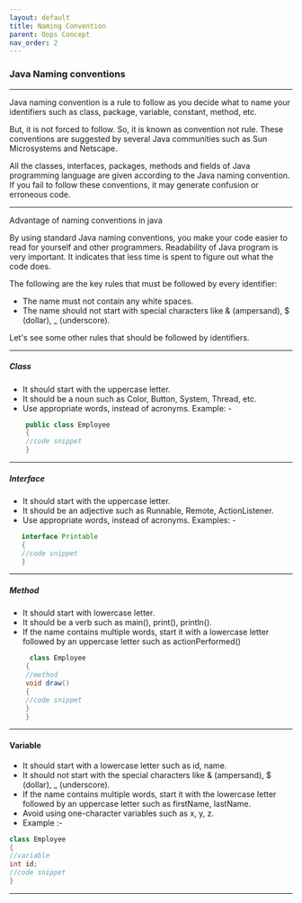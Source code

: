 ```yaml
---
layout: default
title: Naming Convention
parent: Oops Concept
nav_order: 2
---
```

### Java Naming conventions

------

Java naming convention is a rule to follow as you decide what to name your identifiers such as class, package, variable, constant, method, etc.

But, it is not forced to follow. So, it is known as convention not rule. These conventions are suggested by several Java communities such as Sun Microsystems and Netscape.

All the classes, interfaces, packages, methods and fields of Java programming language are given according to the Java naming convention. If you fail to follow these conventions, it may generate confusion or erroneous code.

-----

Advantage of naming conventions in java

By using standard Java naming conventions, you make your code easier to read for yourself and other programmers. Readability of Java program is very important. It indicates that less time is spent to figure out what the code does.

The following are the key rules that must be followed by every identifier:

   - The name must not contain any white spaces.
   - The name should not start with special characters like & (ampersand), $ (dollar), _ (underscore).

Let's see some other rules that should be followed by identifiers.

----

##### Class

  - It should start with the uppercase letter.
  - It should be a noun such as Color, Button, System, Thread, etc.
  - Use appropriate words, instead of acronyms.
    Example: -
```java
    public class Employee  
    {  
    //code snippet  
    }
```  

------

##### Interface

  - It should start with the uppercase letter.
  - It should be an adjective such as Runnable, Remote, ActionListener.
  - Use appropriate words, instead of acronyms.
 Examples: - 
 ```java
    interface Printable  
    {  
    //code snippet  
    }  
```

------

##### Method

   - It should start with lowercase letter.
   - It should be a verb such as main(), print(), println().
   - If the name contains multiple words, start it with a lowercase letter followed by an uppercase letter such as actionPerformed()
   
```java
     class Employee  
    {  
    //method  
    void draw()  
    {  
    //code snippet  
    }  
    }  
```

------

#### Variable

   - It should start with a lowercase letter such as id, name.
   - It should not start with the special characters like & (ampersand), $ (dollar), _ (underscore).
   - If the name contains multiple words, start it with the lowercase letter followed by an uppercase letter such as firstName, lastName.
   - Avoid using one-character variables such as x, y, z.
   - Example :-
   
   ```java
 class Employee  
{  
//variable  
int id;  
//code snippet  
}
```

-----



